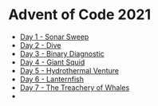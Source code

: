 # Advent of Code 2021

-  [Day 1 - Sonar Sweep](./day01_SonarSweep.ipynb)  
-  [Day 2 - Dive](./day02_Dive.ipynb)  
-  [Day 3 - Binary Diagnostic](./day03_BinaryDiagnostic.ipynb)
-  [Day 4 - Giant Squid](./day04_GiantSquid.ipynb)
-  [Day 5 - Hydrothermal Venture](./day05_HydrothermalVenture.ipynb)
-  [Day 6 - Lanternfish](./day06_Lanternfish.ipynb)  
-  [Day 7 - The Treachery of Whales](./day07_WhalesTreachery.ipynb)  
-  

```python

```
